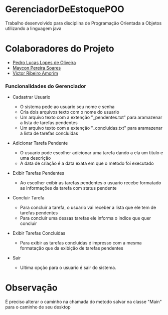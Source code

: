 # GerenciadorDeEstoquePOO
Trabalho desenvolvido para disciplina de Programação Orientada a Objetos utilizando a linguagem java

# Colaboradores do Projeto
  * [Pedro Lucas Lopes de Oliveira](github.com/Pedro0974)
  * [Maycon Pereira Soares](https://github.com/MayconPS)
  * [Victor Ribeiro Amorim](https://github.com/uVictorA)

### Funcionalidades do Gerenciador
  * Cadastrar Usuario
    * O sistema pede ao usuario seu nome e senha
    * Cria dois arquivos texto com o nome do usuario 
    * Um arquivo texto com a extenção "_pendentes.txt" para aramazenar a lista de tarefas pendentes
    * Um arquivo texto com a extenção "_concluidas.txt" para aramazenar a lista de tarefas concluidas
    
  * Adicionar Tarefa Pendente
    * O usuario pode escolher adicionar uma tarefa dando a ela um titulo e uma descrição
    * A data de criação é a data exata em que o metodo foi executado
    
  * Exibir Tarefas Pendentes
    * Ao escolher exibir as tarefas pendentes o usuario recebe formatado as informações da tarefa com status pendente
    
  * Concluir Tarefa
    * Para concluir a tarefa, o usuario vai receber a lista que ele tem de tarefas pendentes
    * Para concluir uma dessas tarefas ele informa o indice que quer concluir 
    
  * Exibir Tarefas Concluidas
    * Para exibir as tarefas concluidas é impresso com a mesma formatação que da exibição de tarefas pendentes
    
  * Sair
    * Ultima opção para o usuario é sair do sistema.

# Observação
 É preciso alterar o caminho na chamada do metodo salvar na classe "Main" para o caminho de seu desktop
